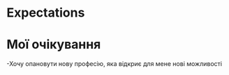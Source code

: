 # Expectations
# Мої очікування
-Хочу опановути нову професію, яка відкриє для мене нові можливості
